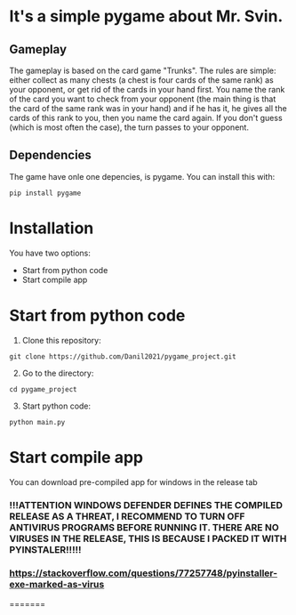 # It's a simple pygame about Mr. Svin.
## Gameplay
The gameplay is based on the card game "Trunks". The rules are simple: either collect as many chests (a chest is four cards of the same rank) as your opponent, or get rid of the cards in your hand first. You name the rank of the card you want to check from your opponent (the main thing is that the card of the same rank was in your hand) and if he has it, he gives all the cards of this rank to you, then you name the card again. If you don't guess (which is most often the case), the turn passes to your opponent.

## Dependencies
The game have onle one depencies, is pygame. You can install this with:
```shell
pip install pygame
```

# Installation
You have two options:
* Start from python code
* Start compile app

# Start from python code
1. Clone this repository:
```shell
git clone https://github.com/Danil2021/pygame_project.git
```
2. Go to the directory:
```shell
cd pygame_project
```
3. Start python code:
```shell
python main.py
```

# Start compile app
You can download pre-compiled app for windows in the release tab
### !!!ATTENTION WINDOWS DEFENDER DEFINES THE COMPILED RELEASE AS A THREAT, I RECOMMEND TO TURN OFF ANTIVIRUS PROGRAMS BEFORE RUNNING IT. THERE ARE NO VIRUSES IN THE RELEASE, THIS IS BECAUSE I PACKED IT WITH PYINSTALER!!!!!
### https://stackoverflow.com/questions/77257748/pyinstaller-exe-marked-as-virus
=======

